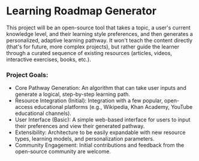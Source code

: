 # Learning Roadmap Generator
This project will be an open-source tool that takes a topic, a user's current knowledge level, and their learning style preferences, and then generates a personalized, adaptive learning pathway. It won't teach the content directly (that's for future, more complex projects), but rather guide the learner through a curated sequence of existing resources (articles, videos, interactive exercises, books, etc.).

### Project Goals:
- Core Pathway Generation: An algorithm that can take user inputs and generate a logical, step-by-step learning path.
- Resource Integration (Initial): Integration with a few popular, open-access educational platforms (e.g., Wikipedia, Khan Academy, YouTube educational channels).
- User Interface (Basic): A simple web-based interface for users to input their preferences and view their generated pathway.
- Extensibility: Architecture to be easily expandable with new resource types, learning models, and personalization parameters.
- Community Engagement: Initial contributions and feedback from the open-source community are welcome.


